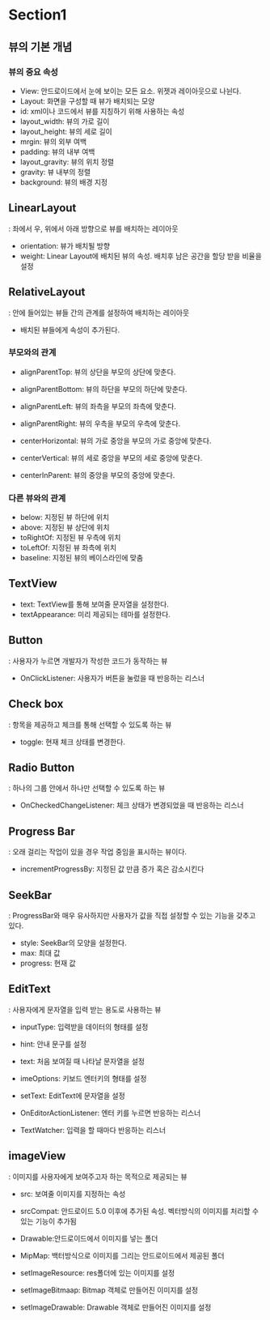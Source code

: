 # Section1


## 뷰의 기본 개념
### 뷰의 중요 속성
- View: 안드로이드에서 눈에 보이는 모든 요소. 위젯과 레이아웃으로 나뉜다.
- Layout: 화면을 구성할 때 뷰가 배치되는 모양
- id: xml이나 코드에서 뷰를 지칭하기 위해 사용하는 속성
- layout_width: 뷰의 가로 길이
- layout_height: 뷰의 세로 길이
- mrgin: 뷰의 외부 여백
- padding: 뷰의 내부 여백
- layout_gravity: 뷰의 위치 정렬
- gravity: 뷰 내부의 정렬
- background: 뷰의 배경 지정

## LinearLayout
: 좌에서 우, 위에서 아래 방향으로 뷰를 배치하는 레이아웃

- orientation: 뷰가 배치될 방향
- weight: Linear Layout에 배치된 뷰의 속성. 배치후 남은 공간을 할당 받을 비율을 설정

## RelativeLayout
: 안에 들어있는 뷰들 간의 관계를 설정하여 배치하는 레이아웃

- 배치된 뷰들에게 속성이 추가된다.

### 부모와의 관계
- alignParentTop: 뷰의 상단을 부모의 상단에 맞춘다.
- alignParentBottom: 뷰의 하단을 부모의 하단에 맞춘다.
- alignParentLeft: 뷰의 좌측을 부모의 좌측에 맞춘다.
- alignParentRight: 뷰의 우측을 부모의 우측에 맞춘다.

- centerHorizontal: 뷰의 가로 중앙을 부모의 가로 중앙에 맞춘다.
- centerVertical: 뷰의 세로 중앙을 부모의 세로 중앙에 맞춘다.
- centerInParent: 뷰의 중앙을 부모의 중앙에 맞춘다.

### 다른 뷰와의 관계
- below: 지정된 뷰 하단에 위치
- above: 지정된 뷰 상단에 위치
- toRightOf: 지정된 뷰 우측에 위치
- toLeftOf: 지정된 뷰 좌측에 위치
- baseline: 지정된 뷰의 베이스라인에 맞춤

## TextView
- text: TextView를 통해 보여줄 문자열을 설정한다. 
- textAppearance: 미리 제공되는 테마를 설정한다. 

## Button
: 사용자가 누르면 개발자가 작성한 코드가 동작하는 뷰

- OnClickListener: 사용자가 버튼을 눌렀을 때 반응하는 리스너

## Check box
: 항목을 제공하고 체크를 통해 선택할 수 있도록 하는 뷰

- toggle: 현재 체크 상태를 변경한다.

## Radio Button
: 하나의 그룹 안에서 하나만 선택할 수 있도록 하는 뷰

- OnCheckedChangeListener: 체크 상태가 변경되었을 때 반응하는 리스너

## Progress Bar
: 오래 걸리는 작업이 있을 경우 작업 중임을 표시하는 뷰이다.

- incrementProgressBy: 지정된 값 만큼 증가 혹은 감소시킨다

## SeekBar
: ProgressBar와 매우 유사하지만 사용자가 값을 직접 설정할 수 있는 기능을 갖추고 있다.

- style: SeekBar의 모양을 설정한다.
- max: 최대 값 
- progress: 현재 값

## EditText
: 사용자에게 문자열을 입력 받는 용도로 사용하는 뷰


- inputType: 입력받을 데이터의 형태를 설정 
- hint: 안내 문구를 설정 
- text: 처음 보여질 때 나타날 문자열을 설정 
- imeOptions: 키보드 엔터키의 형태를 설정 

- setText: EditText에 문자열을 설정

- OnEditorActionListener: 엔터 키를 누르면 반응하는 리스너
- TextWatcher: 입력을 할 때마다 반응하는 리스너

## imageView
: 이미지를 사용자에게 보여주고자 하는 목적으로 제공되는 뷰

- src: 보여줄 이미지를 지정하는 속성
- srcCompat: 안드로이드 5.0 이후에 추가된 속성. 벡터방식의 이미지를 처리할 수 있는 기능이 추가됨 

- Drawable:안드로이드에서 이미지를 넣는 폴더 
- MipMap: 백터방식으로 이미지를 그리는 안드로이드에서 제공된 폴더 

- setImageResource: res폴더에 있는 이미지를 설정 
- setImageBitmaap: Bitmap 객체로 만들어진 이미지를 설정 
- setImageDrawable: Drawable 객체로 만들어진 이미지를 설정 
